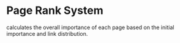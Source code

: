 # Page Rank System
 calculates the overall importance of each page based on the initial importance and link distribution.
